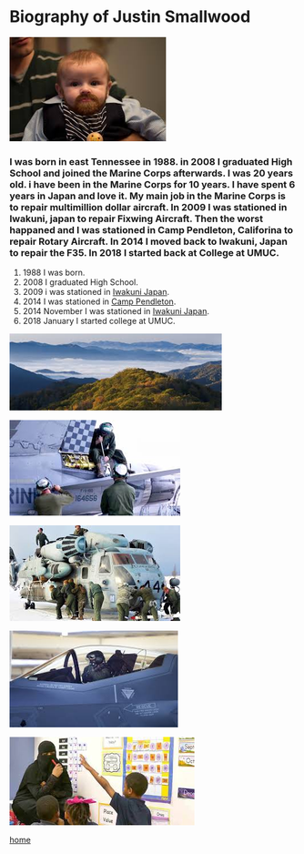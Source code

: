 # Biography of Justin Smallwood

![Picture of Myself](picture.jpg)

### I was born in east Tennessee in 1988. in 2008 I graduated High School and joined the Marine Corps afterwards. I was 20 years old. i have been in the Marine Corps for 10 years. I have spent 6 years in Japan and love it. My main job in the Marine Corps is to repair multimillion dollar aircraft. In 2009 I was stationed in Iwakuni, japan to repair Fixwing Aircraft. Then the worst happaned and I was stationed in Camp Pendleton, Califorina to repair Rotary Aircraft. In 2014 I moved back to Iwakuni, Japan to repair the F35. In 2018 I started back at College at UMUC.

1. 1988 I was born.
2. 2008 I graduated High School.
3. 2009 i was stationed in [Iwakuni Japan](https://www.mcasiwakuni.marines.mil/).
4. 2014 I was stationed in [Camp Pendleton](https://www.pendleton.marines.mil/).
5. 2014 November I was stationed in [Iwakuni Japan](https://www.mcasiwakuni.marines.mil/).
6. 2018 January I started college at UMUC.

![Photo of East Tennessee](EastTN.jpg)
  
![Photo of me working on Fixed-Wing Aircraft](f18.jpg)  

![Photo of me working on Rotary Aircraft](ch53.jpg)  

![Photo of me working on the F35](f35.jpg)  

![Photo of me at UMUC](umuc.jpg)  

[home](index)
